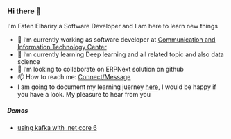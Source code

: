 ### Hi there 👋
I'm Faten Elhariry a Software Developer and I am here to learn new things 

- 🔭 I’m currently working as software developer at [Communication and Information Technology Center](http://citc.mans.edu.eg/en)
- 🌱 I’m currently learning Deep learning and all related topic and also data science 
- 👯 I’m looking to collaborate on ERPNext solution on github 
- 📫 How to reach me: [Connect/Message](https://www.linkedin.com/in/fatenelhariry/)
- I am going to document my learning juerney [here](https://fatenelhariry.github.io/), I would be happy if you have a look. My pleasure to hear from you 
<!--
**FatenElhariry/FatenElhariry** is a ✨ _special_ ✨ repository because its `README.md` (this file) appears on your GitHub profile.

Here are some ideas to get you started:

- 🔭 I’m currently working on ...
- 🌱 I’m currently learning ...
- 👯 I’m looking to collaborate on ...
- 🤔 I’m looking for help with ...
- 💬 Ask me about ...
- 📫 How to reach me: ...
- 😄 Pronouns: ...
- ⚡ Fun fact: ...
-->

##### Demos
  - [using kafka with .net core 6](https://github.com/FatenElhariry/kafkaTrial)
